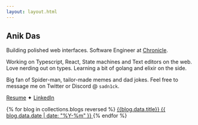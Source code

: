```yaml
---
layout: layout.html
---
```


## Anik Das

<section>

Building polished web interfaces. Software Engineer at [Chronicle](https://chroniclehq.com).

Working on Typescript, React, State machines and Text editors on the web. Love nerding out on types. Learning a bit of golang and elixir on the side.

Big fan of Spider-man, tailor-made memes and dad jokes. Feel free to message me on Twitter or Discord @ `sadn1ck`.

[Resume](https://drive.google.com/file/d/11RewrnkZ4WVkDOFusuqm-wCPPJjGt044/view?pli=1) ✦ [LinkedIn](https://www.linkedin.com/in/sadn1ck)

</section>

<div id="spacer" />

<div class="blog-list">
<!-- `{{ blog.data.date | date: "%Y %b" }}` • [{{ blog.data.title}}]({{blog.url}}) -->
{% for blog in collections.blogs reversed %}
<a href="{{blog.url}}">
    <span class="title">{{blog.data.title}}</span>
    <span class="date">{{ blog.data.date | date: "%Y-%m" }}</span>
</a>
{% endfor %}
</div>
